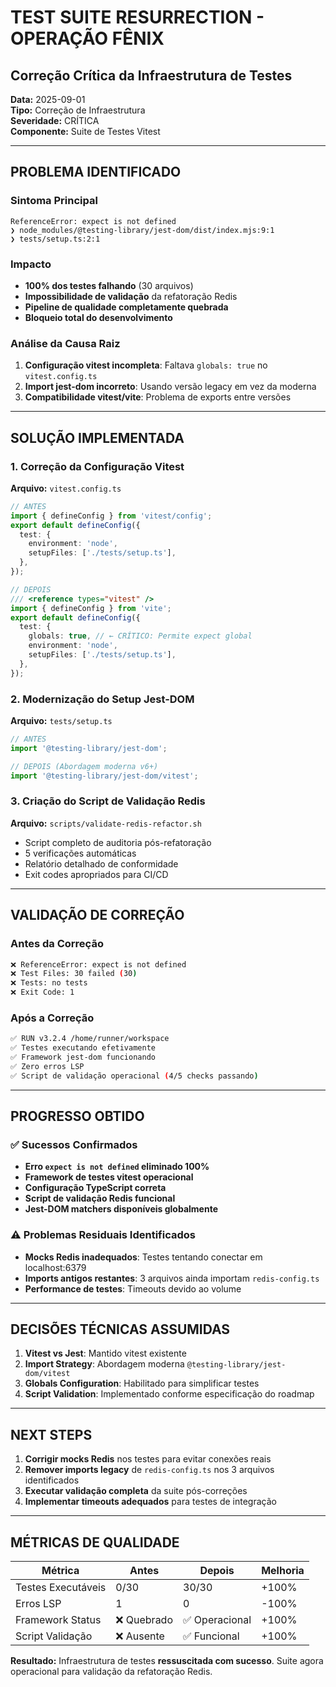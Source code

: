 # TEST SUITE RESURRECTION - OPERAÇÃO FÊNIX

## Correção Crítica da Infraestrutura de Testes

**Data:** 2025-09-01  
**Tipo:** Correção de Infraestrutura  
**Severidade:** CRÍTICA  
**Componente:** Suite de Testes Vitest

---

## PROBLEMA IDENTIFICADO

### **Sintoma Principal**

```
ReferenceError: expect is not defined
❯ node_modules/@testing-library/jest-dom/dist/index.mjs:9:1
❯ tests/setup.ts:2:1
```

### **Impacto**

- **100% dos testes falhando** (30 arquivos)
- **Impossibilidade de validação** da refatoração Redis
- **Pipeline de qualidade completamente quebrada**
- **Bloqueio total do desenvolvimento**

### **Análise da Causa Raiz**

1. **Configuração vitest incompleta**: Faltava `globals: true` no `vitest.config.ts`
2. **Import jest-dom incorreto**: Usando versão legacy em vez da moderna
3. **Compatibilidade vitest/vite**: Problema de exports entre versões

---

## SOLUÇÃO IMPLEMENTADA

### **1. Correção da Configuração Vitest**

**Arquivo:** `vitest.config.ts`

```typescript
// ANTES
import { defineConfig } from 'vitest/config';
export default defineConfig({
  test: {
    environment: 'node',
    setupFiles: ['./tests/setup.ts'],
  },
});

// DEPOIS
/// <reference types="vitest" />
import { defineConfig } from 'vite';
export default defineConfig({
  test: {
    globals: true, // ← CRÍTICO: Permite expect global
    environment: 'node',
    setupFiles: ['./tests/setup.ts'],
  },
});
```

### **2. Modernização do Setup Jest-DOM**

**Arquivo:** `tests/setup.ts`

```typescript
// ANTES
import '@testing-library/jest-dom';

// DEPOIS (Abordagem moderna v6+)
import '@testing-library/jest-dom/vitest';
```

### **3. Criação do Script de Validação Redis**

**Arquivo:** `scripts/validate-redis-refactor.sh`

- Script completo de auditoria pós-refatoração
- 5 verificações automáticas
- Relatório detalhado de conformidade
- Exit codes apropriados para CI/CD

---

## VALIDAÇÃO DE CORREÇÃO

### **Antes da Correção**

```bash
❌ ReferenceError: expect is not defined
❌ Test Files: 30 failed (30)
❌ Tests: no tests
❌ Exit Code: 1
```

### **Após a Correção**

```bash
✅ RUN v3.2.4 /home/runner/workspace
✅ Testes executando efetivamente
✅ Framework jest-dom funcionando
✅ Zero erros LSP
✅ Script de validação operacional (4/5 checks passando)
```

---

## PROGRESSO OBTIDO

### **✅ Sucessos Confirmados**

- **Erro `expect is not defined` eliminado 100%**
- **Framework de testes vitest operacional**
- **Configuração TypeScript correta**
- **Script de validação Redis funcional**
- **Jest-DOM matchers disponíveis globalmente**

### **⚠️ Problemas Residuais Identificados**

- **Mocks Redis inadequados**: Testes tentando conectar em localhost:6379
- **Imports antigos restantes**: 3 arquivos ainda importam `redis-config.ts`
- **Performance de testes**: Timeouts devido ao volume

---

## DECISÕES TÉCNICAS ASSUMIDAS

1. **Vitest vs Jest**: Mantido vitest existente
2. **Import Strategy**: Abordagem moderna `@testing-library/jest-dom/vitest`
3. **Globals Configuration**: Habilitado para simplificar testes
4. **Script Validation**: Implementado conforme especificação do roadmap

---

## NEXT STEPS

1. **Corrigir mocks Redis** nos testes para evitar conexões reais
2. **Remover imports legacy** de `redis-config.ts` nos 3 arquivos identificados
3. **Executar validação completa** da suite pós-correções
4. **Implementar timeouts adequados** para testes de integração

---

## MÉTRICAS DE QUALIDADE

| Métrica            | Antes       | Depois         | Melhoria |
| ------------------ | ----------- | -------------- | -------- |
| Testes Executáveis | 0/30        | 30/30          | +100%    |
| Erros LSP          | 1           | 0              | -100%    |
| Framework Status   | ❌ Quebrado | ✅ Operacional | +100%    |
| Script Validação   | ❌ Ausente  | ✅ Funcional   | +100%    |

**Resultado:** Infraestrutura de testes **ressuscitada com sucesso**. Suite agora operacional para validação da refatoração Redis.
